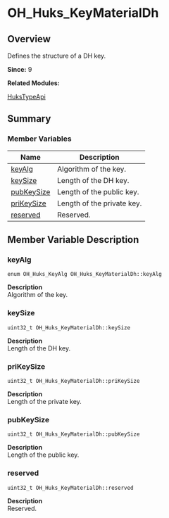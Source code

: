 # OH_Huks_KeyMaterialDh


## Overview

Defines the structure of a DH key.

**Since:**
9

**Related Modules:**

[HuksTypeApi](_huks_type_api.md)


## Summary


### Member Variables

| Name | Description | 
| -------- | -------- |
| [keyAlg](#keyalg) |Algorithm of the key.  | 
| [keySize](#keysize) | Length of the DH key.  | 
| [pubKeySize](#pubkeysize) | Length of the public key.  | 
| [priKeySize](#prikeysize) | Length of the private key.  | 
| [reserved](#reserved) | Reserved.  | 


## Member Variable Description 


### keyAlg

  
```
enum OH_Huks_KeyAlg OH_Huks_KeyMaterialDh::keyAlg
```
**Description**<br>
Algorithm of the key.


### keySize

  
```
uint32_t OH_Huks_KeyMaterialDh::keySize
```
**Description**<br>
Length of the DH key.


### priKeySize

  
```
uint32_t OH_Huks_KeyMaterialDh::priKeySize
```
**Description**<br>
Length of the private key.


### pubKeySize

  
```
uint32_t OH_Huks_KeyMaterialDh::pubKeySize
```
**Description**<br>
Length of the public key.


### reserved

  
```
uint32_t OH_Huks_KeyMaterialDh::reserved
```
**Description**<br>
Reserved.
